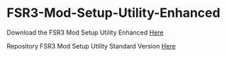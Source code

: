 # FSR3-Mod-Setup-Utility-Enhanced
Download the  FSR3 Mod Setup Utility Enhanced [Here](https://sharemods.com/ex1vb20xug3l/FSR3_v0.6_Beta.rar.html)

Repository FSR3 Mod Setup Utility Standard Version [Here](https://github.com/P4TOLINO06/FSR3.0-Mod-Setup-Utility)
 